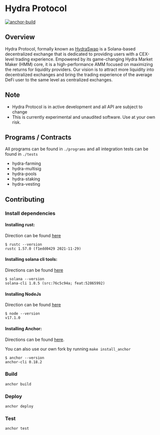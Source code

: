 # Hydra Protocol

[![anchor-build](https://github.com/hydraswap-io/hydra-protocol/actions/workflows/anchor-build.yml/badge.svg)](https://github.com/hydraswap-io/hydra-protocol/actions/workflows/anchor-build.yml)

## Overview

Hydra Protocol, formally known as [HydraSwap](https://www.hydraswap.io) is a Solana-based decentralized exchange that is dedicated to providing users with a CEX-level trading experience. Empowered by its game-changing Hydra Market Maker (HMM) core, it is a high-performance AMM focused on maximizing the returns for liquidity providers.
Our vision is to attract more liquidity into decentralized exchanges and bring the trading experience of the average DeFi user to the same level as centralized exchanges.

## Note

* Hydra Protocol is in active development and all API are subject to change
* This is currently experimental and unaudited software. Use at your own risk.

## Programs / Contracts 

All programs can be found in `./programs` and all integration tests can be found in `./tests`

* hydra-farming
* hydra-multisig
* hydra-pools
* hydra-staking
* hydra-vesting

## Contributing

### Install dependencies 

#### Installing rust:

Direction can be found [here](https://www.rust-lang.org/tools/install)

``` 
$ rustc --version 
rustc 1.57.0 (f1edd0429 2021-11-29)
```

#### Installing solana cli tools:

Directions can be found [here](https://docs.solana.com/cli/install-solana-cli-tools)

``` 
$ solana --version
solana-cli 1.8.5 (src:76c5c94a; feat:52865992)
```

#### Installing NodeJs 

Direction can be found [here](https://nodejs.org/en/)

``` 
$ node --version
v17.1.0
```

#### Installing Anchor:

Directions can be found [here](https://project-serum.github.io/anchor/getting-started/installation.html).

You can also use our own fork by running `make install_anchor`
``` 
$ anchor --version
anchor-cli 0.18.2
```

### Build

`anchor build`

### Deploy 

`anchor deploy`

### Test 

`anchor test`
